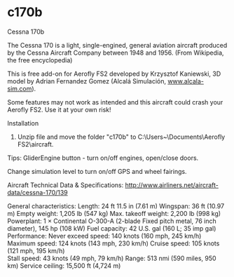 # c170b
Cessna 170b

The Cessna 170 is a light, single-engined, general aviation aircraft produced by the Cessna Aircraft Company between 1948 and 1956.	(From Wikipedia, the free encyclopedia)

This is free add-on for Aerofly FS2 developed by Krzysztof Kaniewski, 3D model by Adrian Fernandez Gomez (Alcalá Simulación, www.alcala-sim.com).

 Some features may not work as intended and this aircraft could crash your Aerofly FS2. 
 Use it at your own risk!

Installation

1. Unzip file and move the folder "c170b" to C:\Users\~\Documents\Aerofly FS2\aircraft.

Tips:
GliderEngine button - turn on/off engines, open/close doors.

Change simulation level to turn on/off GPS and wheel fairings.

Aircraft Technical Data & Specifications: http://www.airliners.net/aircraft-data/cessna-170/139

General characteristics: 
  Length: 24 ft 11.5 in (7.61 m) 
  Wingspan: 36 ft (10.97 m) 
  Empty weight: 1,205 lb (547 kg) 
  Max. takeoff weight: 2,200 lb (998 kg) 
  Powerplant: 1 × Continental O-300-A (2-blade Fixed pitch metal, 76 inch diameter), 145 hp (108 kW) 
  Fuel capacity: 42 U.S. gal (160 L; 35 imp gal) 
Performance: 
  Never exceed speed: 140 knots (160 mph, 245 km/h) 
  Maximum speed: 124 knots (143 mph, 230 km/h) 
  Cruise speed: 105 knots (121 mph, 195 km/h)  
  Stall speed: 43 knots (49 mph, 79 km/h) 
  Range: 513 nmi (590 miles, 950 km) 
  Service ceiling: 15,500 ft (4,724 m)
